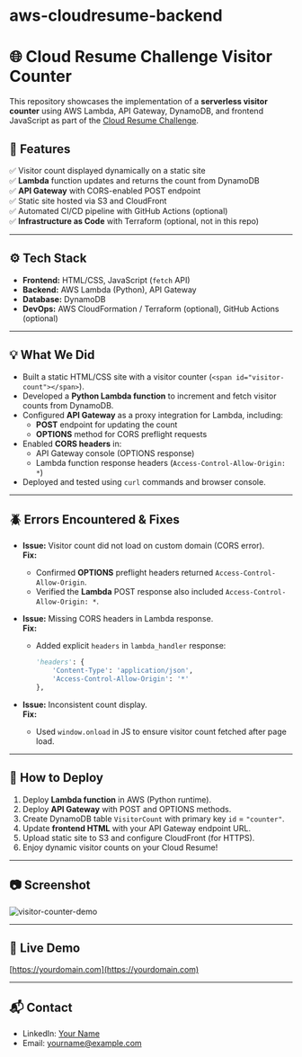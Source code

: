 # aws-cloudresume-backend


# 🌐 Cloud Resume Challenge Visitor Counter

This repository showcases the implementation of a **serverless visitor counter** using AWS Lambda, API Gateway, DynamoDB, and frontend JavaScript as part of the [Cloud Resume Challenge](https://cloudresumechallenge.dev/).

## 🚀 Features

✅ Visitor count displayed dynamically on a static site  
✅ **Lambda** function updates and returns the count from DynamoDB  
✅ **API Gateway** with CORS-enabled POST endpoint  
✅ Static site hosted via S3 and CloudFront  
✅ Automated CI/CD pipeline with GitHub Actions (optional)  
✅ **Infrastructure as Code** with Terraform (optional, not in this repo)

---

## ⚙️ Tech Stack
- **Frontend:** HTML/CSS, JavaScript (`fetch` API)
- **Backend:** AWS Lambda (Python), API Gateway
- **Database:** DynamoDB
- **DevOps:** AWS CloudFormation / Terraform (optional), GitHub Actions (optional)

---

## 💡 What We Did

- Built a static HTML/CSS site with a visitor counter (`<span id="visitor-count"></span>`).
- Developed a **Python Lambda function** to increment and fetch visitor counts from DynamoDB.
- Configured **API Gateway** as a proxy integration for Lambda, including:
  - **POST** endpoint for updating the count
  - **OPTIONS** method for CORS preflight requests
- Enabled **CORS headers** in:
  - API Gateway console (OPTIONS response)
  - Lambda function response headers (`Access-Control-Allow-Origin: *`)
- Deployed and tested using `curl` commands and browser console.

---

## 🪲 Errors Encountered & Fixes

- **Issue:** Visitor count did not load on custom domain (CORS error).  
  **Fix:**  
  - Confirmed **OPTIONS** preflight headers returned `Access-Control-Allow-Origin`.  
  - Verified the **Lambda** POST response also included `Access-Control-Allow-Origin: *`.

- **Issue:** Missing CORS headers in Lambda response.  
  **Fix:**  
  - Added explicit `headers` in `lambda_handler` response:
    ```python
    'headers': {
        'Content-Type': 'application/json',
        'Access-Control-Allow-Origin': '*'
    },
    ```

- **Issue:** Inconsistent count display.  
  **Fix:**  
  - Used `window.onload` in JS to ensure visitor count fetched after page load.

---

## 🚀 How to Deploy
1. Deploy **Lambda function** in AWS (Python runtime).  
2. Deploy **API Gateway** with POST and OPTIONS methods.  
3. Create DynamoDB table `VisitorCount` with primary key `id` = `"counter"`.  
4. Update **frontend HTML** with your API Gateway endpoint URL.  
5. Upload static site to S3 and configure CloudFront (for HTTPS).  
6. Enjoy dynamic visitor counts on your Cloud Resume!

---

## 📷 Screenshot

![visitor-counter-demo](./assets/visitor-counter-demo.png)

---

## 🔗 Live Demo
[https://yourdomain.com](https://yourdomain.com)

---

## 📬 Contact
- LinkedIn: [Your Name](https://linkedin.com/in/yourprofile)  
- Email: yourname@example.com